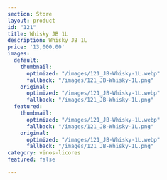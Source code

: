 ```yaml
---
section: Store
layout: product
id: "121"
title: Whisky JB 1L
description: Whisky JB 1L
price: '13,000.00'
images:
  default:
    thumbnail:
      optimized: "/images/121_JB-Whisky-1L.webp"
      fallback: "/images/121_JB-Whisky-1L.png"
    original:
      optimized: "/images/121_JB-Whisky-1L.webp"
      fallback: "/images/121_JB-Whisky-1L.png"
  featured:
    thumbnail:
      optimized: "/images/121_JB-Whisky-1L.webp"
      fallback: "/images/121_JB-Whisky-1L.png"
    original:
      optimized: "/images/121_JB-Whisky-1L.webp"
      fallback: "/images/121_JB-Whisky-1L.png"
category: vinos-licores
featured: false

---
```

